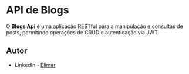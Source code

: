 # API de Blogs

O **Blogs Api** é uma aplicação RESTful para a manipulação e consultas de posts, permitindo operações de CRUD e autenticação via JWT.

## Autor
- LinkedIn - [Elimar](https://www.linkedin.com/in/elimar-lucena-de-oliveira/)
